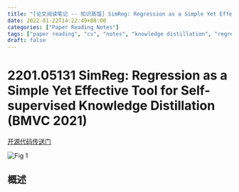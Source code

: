 ```yaml
---
title: "[论文阅读笔记 -- 知识蒸馏] SimReg: Regression as a Simple Yet Effective Tool (BMVC 2021)"
date: 2022-01-22T14:22:49+08:00
categories: ["Paper Reading Notes"]
tags: ["paper reading", "cv", "notes", "knowledge distillation", "regression", "self-supervised"]
draft: false
---
```


# 2201.05131 SimReg: Regression as a Simple Yet Effective Tool for Self-supervised Knowledge Distillation (BMVC 2021)

[开源代码传送门](https://github.com/UCDvision/simreg)

![Fig 1](/images/2022/PRN176/1.png)

## 概述


